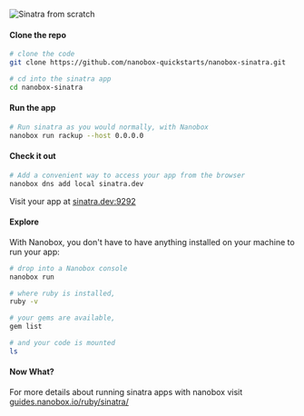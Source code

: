 ![Sinatra from scratch](https://guides.nanobox.io/assets/quickstart-icons/sinatra.png)

#### Clone the repo

```bash
# clone the code
git clone https://github.com/nanobox-quickstarts/nanobox-sinatra.git

# cd into the sinatra app
cd nanobox-sinatra
```

#### Run the app

```bash
# Run sinatra as you would normally, with Nanobox
nanobox run rackup --host 0.0.0.0
```

#### Check it out

```bash
# Add a convenient way to access your app from the browser
nanobox dns add local sinatra.dev
```

Visit your app at <a href="http://sinatra.dev:9292" target="\_blank">sinatra.dev:9292</a>

#### Explore
With Nanobox, you don't have to have anything installed on your machine to run your app:

```bash
# drop into a Nanobox console
nanobox run

# where ruby is installed,
ruby -v

# your gems are available,
gem list

# and your code is mounted
ls
```

#### Now What?
For more details about running sinatra apps with nanobox visit [guides.nanobox.io/ruby/sinatra/](https://guides.nanobox.io/ruby/sinatra/)
